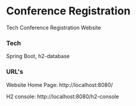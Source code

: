 # Conference Registration
Tech Conference Registration Website

### Tech
Spring Boot, h2-database

### URL's
Website Home Page: http://localhost:8080/

H2 console: http://localhost:8080/h2-console
